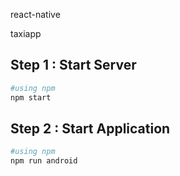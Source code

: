 react-native

taxiapp

## Step 1 : Start Server
```bash
#using npm
npm start
```

## Step 2 : Start Application
```bash
#using npm
npm run android
```
